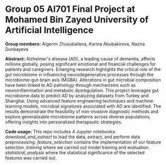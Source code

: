 # Group 05 AI701 Final Project at Mohamed Bin Zayed University of Artificial Intelligence

**Group members:** Aigerim Zhusubalieva, Karina Abubakirova, Nazira Dunbayeva

**Abstract:** Alzheimer's disease (AD), a leading cause of dementia, affects millions globally, posing significant emotional and financial challenges for patients and caregivers. Emerging research highlights the critical role of the gut microbiome in influencing neurodegenerative processes through the microbiome-gut-brain axis (MGBA). Alterations in gut microbial composition have been linked to AD pathology through mechanisms such as neuroinflammation and metabolic dysregulation. This project leverages gut microbiome data to predict AD by analyzing datasets from Turkey and Shanghai. Using advanced feature engineering techniques and machine learning models, microbial signatures associated with AD are identified. The results demonstrate the feasibility of non-invasive diagnostic methods and explore generalizable microbiome patterns across diverse populations, offering insights into personalized therapeutic strategies.


**Code usage:** This repo includes 4 Jupyter notebooks: _download_and_extract_ to load the data, extract, and perform data preprocessing. _feature_selection_ contains the implementation of our feature selection. _training_ where we carried out model training and evaluation. _statistical_analysis_ where the statistical significance of the selected features was carried out.
